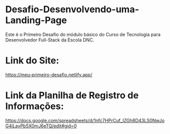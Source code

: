 # Desafio-Desenvolvendo-uma-Landing-Page
Este é o Primeiro Desafio do módulo básico do Curso de Tecnologia para Desenvolvedor Full-Stack da Escola DNC. 

# Link do Site: 
https://meu-primeiro-desafio.netlify.app/

# Link da Planilha de Registro de Informações: 
https://docs.google.com/spreadsheets/d/1nfc7HPrCuf_IZGh8D43LS0NwJoG4iLayPb5X0mJ6eTQ/edit#gid=0

